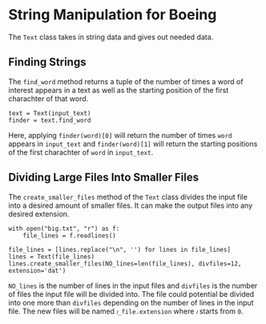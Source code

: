 # String Manipulation for Boeing

The `Text` class takes in string data and gives out needed data.

## Finding Strings
The `find_word` method returns a tuple of the number of times a word of interest appears in a text as well as the starting position of the first charachter of that word.

```
text = Text(input_text)
finder = text.find_word
```

Here, applying `finder(word)[0]` will return the number of times `word` appears in `input_text` and `finder(word)[1]` will return the starting positions of the first charachter of `word` in `input_text`. <br>

## Dividing Large Files Into Smaller Files
The `create_smaller_files` method of the `Text` class divides the input file into a desired amount of smaller files. It can make the output files into any desired extension.

```
with open("big.txt", "r") as f:
    file_lines = f.readlines()

file_lines = [lines.replace("\n", '') for lines in file_lines]
lines = Text(file_lines)
lines.create_smaller_files(NO_lines=len(file_lines), divfiles=12, extension='dat')
```
`NO_lines` is the number of lines in the input files and `divfiles` is the number of files the input file will be divided into. The file could potential be divided into one more than `divfiles` depending on the number of lines in the input file. The new files will be named `𝚤_file.extension` where `𝚤` starts from `0`.
